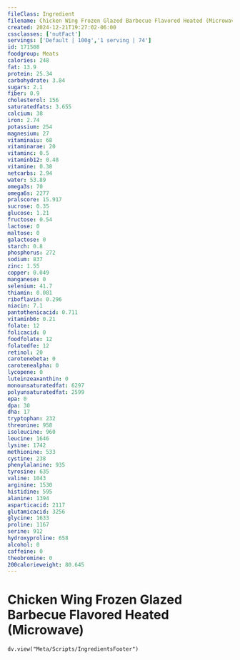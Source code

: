 ```yaml
---
fileClass: Ingredient
filename: Chicken Wing Frozen Glazed Barbecue Flavored Heated (Microwave)
created: 2024-12-21T19:27:02-06:00
cssclasses: ['nutFact']
servings: ['Default | 100g','1 serving | 74']
id: 171508
foodgroup: Meats
calories: 248
fat: 13.9
protein: 25.34
carbohydrate: 3.84
sugars: 2.1
fiber: 0.9
cholesterol: 156
saturatedfats: 3.655
calcium: 38
iron: 2.74
potassium: 254
magnesium: 27
vitaminaiu: 68
vitaminarae: 20
vitaminc: 0.5
vitaminb12: 0.48
vitamine: 0.38
netcarbs: 2.94
water: 53.89
omega3s: 70
omega6s: 2277
pralscore: 15.917
sucrose: 0.35
glucose: 1.21
fructose: 0.54
lactose: 0
maltose: 0
galactose: 0
starch: 0.8
phosphorus: 272
sodium: 837
zinc: 1.55
copper: 0.049
manganese: 0
selenium: 41.7
thiamin: 0.081
riboflavin: 0.296
niacin: 7.1
pantothenicacid: 0.711
vitaminb6: 0.21
folate: 12
folicacid: 0
foodfolate: 12
folatedfe: 12
retinol: 20
carotenebeta: 0
carotenealpha: 0
lycopene: 0
luteinzeaxanthin: 0
monounsaturatedfat: 6297
polyunsaturatedfat: 2599
epa: 0
dpa: 30
dha: 17
tryptophan: 232
threonine: 958
isoleucine: 960
leucine: 1646
lysine: 1742
methionine: 533
cystine: 238
phenylalanine: 935
tyrosine: 635
valine: 1043
arginine: 1530
histidine: 595
alanine: 1394
asparticacid: 2117
glutamicacid: 3256
glycine: 1633
proline: 1167
serine: 912
hydroxyproline: 658
alcohol: 0
caffeine: 0
theobromine: 0
200calorieweight: 80.645
---
```


# Chicken Wing Frozen Glazed Barbecue Flavored Heated (Microwave)

```dataviewjs
dv.view("Meta/Scripts/IngredientsFooter")
```